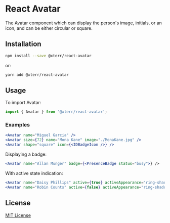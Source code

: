 # React Avatar

The Avatar component which can display the person's image, initials, or an icon, and can be either circular or square.


## Installation

```bash
npm install --save @xterr/react-avatar
```

or:

```bash
yarn add @xterr/react-avatar
```

## Usage

To import Avatar:

```js
import { Avatar } from '@xterr/react-avatar';
```

### Examples

```jsx
<Avatar name="Miguel Garcia" />
<Avatar size={72} name="Mona Kane" image="./MonaKane.jpg" />
<Avatar shape="square" icon={<IDBadgeIcon />} />
```

Displaying a badge:

```jsx
<Avatar name="Allan Munger" badge={<PresenceBadge status="busy">} />
```

With active state indication:

```jsx
<Avatar name="Daisy Phillips" active={true} activeAppearance="ring-shadow" />
<Avatar name="Robin Counts" active={false} activeAppearance="ring-shadow" />
```

## License

[MIT License](http://opensource.org/licenses/MIT)
